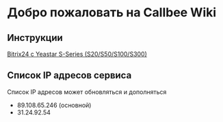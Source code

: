 # Добро пожаловать на Callbee Wiki

## Инструкции

[Bitrix24 c Yeastar S-Series (S20/S50/S100/S300)](Bitrix24/yeastar)

## Список IP адресов сервиса

Список IP адресов может обновляться и дополняться

* 89.108.65.246 (основной)
* 31.24.92.54

